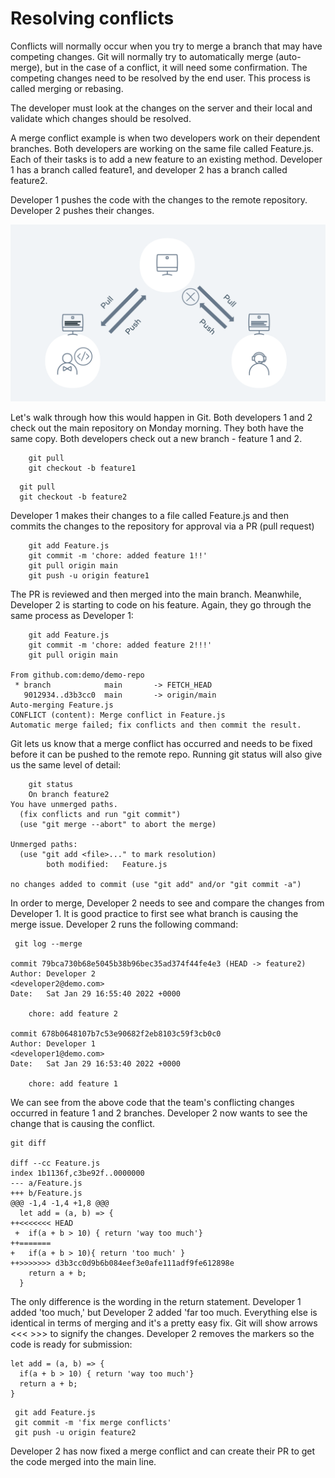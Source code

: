 # Resolving conflicts
Conflicts will normally occur when you try to merge a branch that may have competing changes. Git will normally try to automatically merge (auto-merge), but in the case of a conflict, it will need some confirmation. The competing changes need to be resolved by the end user. This process is called merging or rebasing. 

The developer must look at the changes on the server and their local and validate which changes should be resolved.

A merge conflict example is when two developers work on their dependent branches. Both developers are working on the same file called Feature.js. Each of their tasks is to add a new feature to an existing method. Developer 1 has a branch called feature1, and developer 2 has a branch called feature2. 

Developer 1 pushes the code with the changes to the remote repository. Developer 2 pushes their changes.

![alt text](image.png)

Let's walk through how this would happen in Git. Both developers 1 and 2 check out the main repository on Monday morning. They both have the same copy. Both developers check out a new branch - feature 1 and 2.

```git
    git pull
    git checkout -b feature1
```
```git
  git pull
  git checkout -b feature2
```

Developer 1 makes their changes to a file called Feature.js and then commits the changes to the repository for approval via a PR (pull request)

```git
    git add Feature.js
    git commit -m 'chore: added feature 1!!'
    git pull origin main
    git push -u origin feature1
``` 

The PR is reviewed and then merged into the main branch. Meanwhile, Developer 2 is starting to code on his feature. Again, they go through the same process as Developer 1:
```git
    git add Feature.js
    git commit -m 'chore: added feature 2!!!'
    git pull origin main

From github.com:demo/demo-repo
 * branch            main       -> FETCH_HEAD
   9012934..d3b3cc0  main       -> origin/main
Auto-merging Feature.js
CONFLICT (content): Merge conflict in Feature.js
Automatic merge failed; fix conflicts and then commit the result.
```

Git lets us know that a merge conflict has occurred and needs to be fixed before it can be pushed to the remote repo. Running git status will also give us the same level of detail:

```git
    git status
    On branch feature2
You have unmerged paths.
  (fix conflicts and run "git commit")
  (use "git merge --abort" to abort the merge)

Unmerged paths:
  (use "git add <file>..." to mark resolution)
        both modified:   Feature.js

no changes added to commit (use "git add" and/or "git commit -a")
```
In order to merge, Developer 2 needs to see and compare the changes from Developer 1. It is good practice to first see what branch is causing the merge issue. Developer 2 runs the following command:
```git
 git log --merge

commit 79bca730b68e5045b38b96bec35ad374f44fe4e3 (HEAD -> feature2)
Author: Developer 2 
<developer2@demo.com>
Date:   Sat Jan 29 16:55:40 2022 +0000

    chore: add feature 2

commit 678b0648107b7c53e90682f2eb8103c59f3cb0c0
Author: Developer 1 
<developer1@demo.com>
Date:   Sat Jan 29 16:53:40 2022 +0000

    chore: add feature 1
```
We can see from the above code that the team's conflicting changes occurred in feature 1 and 2 branches. Developer 2 now wants to see the change that is causing the conflict.

```git
git diff

diff --cc Feature.js
index 1b1136f,c3be92f..0000000
--- a/Feature.js
+++ b/Feature.js
@@@ -1,4 -1,4 +1,8 @@@
  let add = (a, b) => {
++<<<<<<< HEAD
 +  if(a + b > 10) { return 'way too much'}
++=======
+   if(a + b > 10){ return 'too much' }
++>>>>>>> d3b3cc0d9b6b084eef3e0afe111adf9fe612898e
    return a + b;
  }

```
The only difference is the wording in the return statement. Developer 1 added 'too much,' but Developer 2 added 'far too much. Everything else is identical in terms of merging and it's a pretty easy fix. Git will show arrows <<< >>> to signify the changes. Developer 2 removes the markers so the code is ready for submission:
```git
let add = (a, b) => {
  if(a + b > 10) { return 'way too much'}
  return a + b;
}
```
```git
 git add Feature.js
 git commit -m 'fix merge conflicts'
 git push -u origin feature2
 ```
 Developer 2 has now fixed a merge conflict and can create their PR to get the code merged into the main line.

